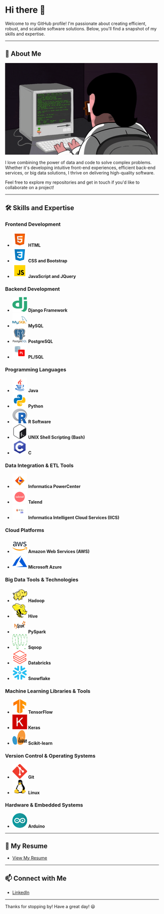 # Hi there 👋

Welcome to my GitHub profile! I'm passionate about creating efficient, robust, and scalable software solutions. Below, you'll find a snapshot of my skills and expertise.

---

## 🌟 About Me

<img src="./Images & GIFs/Coder.gif" width="500" height="300" alt="Coding Animation">

I love combining the power of data and code to solve complex problems. Whether it's developing intuitive front-end experiences, efficient back-end services, or big data solutions, I thrive on delivering high-quality software.

Feel free to explore my repositories and get in touch if you'd like to collaborate on a project!

---

## 🛠️ Skills and Expertise

### Frontend Development
- <img src="./Images & GIFs/HTML.png" width="48" height="48"> **HTML**
- <img src="./Images & GIFs/CSS.png" width="48" height="48"> **CSS and Bootstrap**
- <img src="./Images & GIFs/JS.png" width="48" height="48"> **JavaScript and JQuery**

### Backend Development
- <img src="./Images & GIFs/django.svg" width="48" height="48"> **Django Framework**
- <img src="./Images & GIFs/mysql-original-wordmark.svg" width="48" height="48"> **MySQL**
- <img src="./Images & GIFs/postgresql-original-wordmark.svg" width="48" height="48"> **PostgreSQL**
- <img src="./Images & GIFs/plsql.png" width="48" height="48"> **PL/SQL**

### Programming Languages
- <img src="./Images & GIFs/java.png" width="48" height="48"> **Java**
- <img src="./Images & GIFs/py.png" width="48" height="48"> **Python**
- <img src="./Images & GIFs/R.png" width="48" height="48"> **R Software**
- <img src="./Images & GIFs/gnu_bash-icon.svg" width="48" height="48"> **UNIX Shell Scripting (Bash)**
- <img src="./Images & GIFs/c.png" width="48" height="48"> **C**

### Data Integration & ETL Tools
- <img src="./Images & GIFs/infa.jpg" width="48" height="48"> **Informatica PowerCenter**
- <img src="./Images & GIFs/talend.png" width="48" height="48"> **Talend**
- <img src="./Images & GIFs/Informatica.IICS0_.jpg" width="48" height="48"> **Informatica Intelligent Cloud Services (IICS)**

### Cloud Platforms
- <img src="./Images & GIFs/AWS.png" width="48" height="48"> **Amazon Web Services (AWS)**
- <img src="./Images & GIFs/microsoft_azure-icon.svg" width="48" height="48"> **Microsoft Azure**

### Big Data Tools & Technologies
- <img src="./Images & GIFs/hadoop.svg" width="48" height="48"> **Hadoop**
- <img src="./Images & GIFs/apache_hive-icon.svg" width="48" height="48"> **Hive**
- <img src="./Images & GIFs/pyspark.png" width="48" height="48"> **PySpark**
- <img src="./Images & GIFs/Apache_Sqoop_logo.svg" width="48" height="48"> **Sqoop**
- <img src="./Images & GIFs/databricks.png" width="48" height="48"> **Databricks**
- <img src="./Images & GIFs/snowflake.png" width="48" height="48"> **Snowflake**

### Machine Learning Libraries & Tools 
- <img src="./Images & GIFs/tensor.png" width="48" height="48"> **TensorFlow**
- <img src="./Images & GIFs/keras.jpg" width="48" height="48"> **Keras**
- <img src="./Images & GIFs/Scikit_learn_logo_small.svg" width="48" height="48"> **Scikit-learn**

### Version Control & Operating Systems
- <img src="./Images & GIFs/git-scm-icon.svg" width="48" height="48"> **Git**
- <img src="./Images & GIFs/linux-original.svg" width="48" height="48"> **Linux**

### Hardware & Embedded Systems 
- <img src="./Images & GIFs/arduino-1.svg" width="48" height="48"> **Arduino**

---

## 📄 My Resume 
- [View My Resume](https://github.com/yourusername/yourrepository/raw/main/assets/yourresume.pdf)

---

## 📫 Connect with Me

- [LinkedIn](https://www.linkedin.com)

---

Thanks for stopping by! Have a great day! 😃
